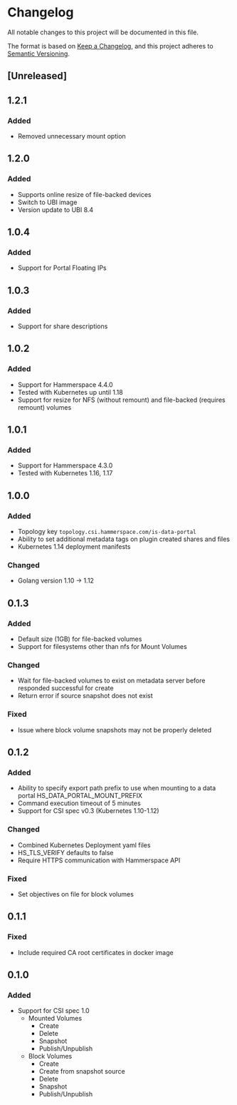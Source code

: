 # Changelog
All notable changes to this project will be documented in this file.

The format is based on [Keep a Changelog](https://keepachangelog.com/en/1.0.0/),
and this project adheres to [Semantic Versioning](https://semver.org/spec/v2.0.0.html).


## [Unreleased]
## 1.2.1
### Added
- Removed unnecessary mount option

## 1.2.0
### Added
- Supports online resize of file-backed devices
- Switch to UBI image
- Version update to UBI 8.4

## 1.0.4
### Added
- Support for Portal Floating IPs

## 1.0.3
### Added
- Support for share descriptions

## 1.0.2
### Added
- Support for Hammerspace 4.4.0
- Tested with Kubernetes up until 1.18
- Support for resize for NFS (without remount) and file-backed (requires remount) volumes

## 1.0.1
### Added
- Support for Hammerspace 4.3.0
- Tested with Kubernetes 1.16, 1.17

## 1.0.0
### Added
- Topology key ``topology.csi.hammerspace.com/is-data-portal``
- Ability to set additional metadata tags on plugin created shares and files
- Kubernetes 1.14 deployment manifests

### Changed
- Golang version 1.10 -> 1.12

## 0.1.3
### Added
- Default size (1GB) for file-backed volumes
- Support for filesystems other than nfs for Mount Volumes

### Changed
- Wait for file-backed volumes to exist on metadata server before responded successful for create
- Return error if source snapshot does not exist

### Fixed
- Issue where block volume snapshots may not be properly deleted

## 0.1.2
### Added
- Ability to specify export path prefix to use when mounting to a data portal HS_DATA_PORTAL_MOUNT_PREFIX
- Command execution timeout of 5 minutes
- Support for CSI spec v0.3 (Kubernetes 1.10-1.12)

### Changed
- Combined Kubernetes Deployment yaml files
- HS_TLS_VERIFY defaults to false
- Require HTTPS communication with Hammerspace API

### Fixed
- Set objectives on file for block volumes

## 0.1.1
### Fixed
- Include required CA root certificates in docker image

## 0.1.0
### Added
- Support for CSI spec 1.0
  - Mounted Volumes
    - Create
    - Delete
    - Snapshot
    - Publish/Unpublish
  - Block Volumes
      - Create
      - Create from snapshot source
      - Delete
      - Snapshot
      - Publish/Unpublish
